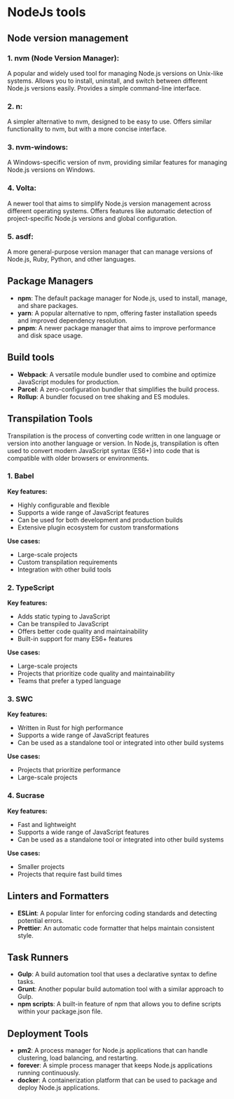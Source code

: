 # NodeJs tools

## Node version management

### 1. nvm (Node Version Manager):
A popular and widely used tool for managing Node.js versions on Unix-like systems.
Allows you to install, uninstall, and switch between different Node.js versions easily.
Provides a simple command-line interface.

### 2. n:
A simpler alternative to nvm, designed to be easy to use.
Offers similar functionality to nvm, but with a more concise interface.

### 3. nvm-windows:
A Windows-specific version of nvm, providing similar features for managing Node.js versions on Windows.

### 4. Volta:
A newer tool that aims to simplify Node.js version management across different operating systems.
Offers features like automatic detection of project-specific Node.js versions and global configuration.

### 5. asdf:
A more general-purpose version manager that can manage versions of Node.js, Ruby, Python, and other languages.

## Package Managers
- **npm**: The default package manager for Node.js, used to install, manage, and share packages.
- **yarn**: A popular alternative to npm, offering faster installation speeds and improved dependency resolution.
- **pnpm**: A newer package manager that aims to improve performance and disk space usage.

## Build tools 
- **Webpack**: A versatile module bundler used to combine and optimize JavaScript modules for production.
- **Parcel**: A zero-configuration bundler that simplifies the build process.
- **Rollup**: A bundler focused on tree shaking and ES modules.

## Transpilation Tools
Transpilation is the process of converting code written in one language or version into another language or version. In Node.js, transpilation is often used to convert modern JavaScript syntax (ES6+) into code that is compatible with older browsers or environments.

### 1. Babel
**Key features:**
- Highly configurable and flexible
- Supports a wide range of JavaScript features
- Can be used for both development and production builds
- Extensive plugin ecosystem for custom transformations

**Use cases:**
- Large-scale projects
- Custom transpilation requirements
- Integration with other build tools

### 2. TypeScript
**Key features:**
- Adds static typing to JavaScript
- Can be transpiled to JavaScript
- Offers better code quality and maintainability
- Built-in support for many ES6+ features

**Use cases:**
- Large-scale projects
- Projects that prioritize code quality and maintainability
- Teams that prefer a typed language

### 3. SWC
**Key features:**
- Written in Rust for high performance
- Supports a wide range of JavaScript features
- Can be used as a standalone tool or integrated into other build systems

**Use cases:**
- Projects that prioritize performance
- Large-scale projects

### 4. Sucrase
**Key features:**
- Fast and lightweight
- Supports a wide range of JavaScript features
- Can be used as a standalone tool or integrated into other build systems

**Use cases:**
- Smaller projects
- Projects that require fast build times


## Linters and Formatters
- **ESLint**: A popular linter for enforcing coding standards and detecting potential errors.
- **Prettier**: An automatic code formatter that helps maintain consistent style.

## Task Runners

- **Gulp**: A build automation tool that uses a declarative syntax to define tasks.
- **Grunt**: Another popular build automation tool with a similar approach to Gulp.
- **npm scripts**: A built-in feature of npm that allows you to define scripts within your package.json file.

## Deployment Tools
- **pm2**: A process manager for Node.js applications that can handle clustering, load balancing, and restarting.
- **forever**: A simple process manager that keeps Node.js applications running continuously.
- **docker**: A containerization platform that can be used to package and deploy Node.js applications.